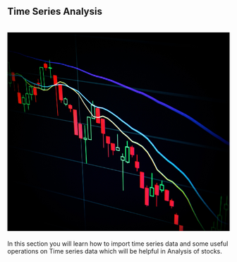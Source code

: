 ## Time Series Analysis


<br/>
<div align="center">
<img src="maxim-hopman-fiXLQXAhCfk-unsplash.jpg" alt="Pratham Bist Typer"  width="1000" height="450" />
</div>
<br/>
In this section you will learn how to import time series data and some useful operations on Time series data which will be helpful in Analysis of stocks.
